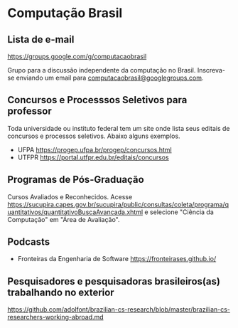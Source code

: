 # Computação Brasil

## Lista de e-mail

https://groups.google.com/g/computacaobrasil

Grupo para a discussão independente da computação no Brasil.
Inscreva-se enviando um email para computacaobrasil@googlegroups.com.


## Concursos e Processsos Seletivos para professor

Toda universidade ou instituto federal tem um site onde lista seus editais de concursos e processos seletivos. Abaixo alguns exemplos.

- UFPA https://progep.ufpa.br/progep/concursos.html
- UTFPR https://portal.utfpr.edu.br/editais/concursos

## Programas de Pós-Graduação

Cursos Avaliados e Reconhecidos. Acesse
https://sucupira.capes.gov.br/sucupira/public/consultas/coleta/programa/quantitativos/quantitativoBuscaAvancada.xhtml e selecione "Ciência da Computação" em "Área de Avaliação".

## Podcasts 

- Fronteiras da Engenharia de Software https://fronteirases.github.io/

## Pesquisadores e pesquisadoras brasileiros(as) trabalhando no exterior

https://github.com/adolfont/brazilian-cs-research/blob/master/brazilian-cs-researchers-working-abroad.md
